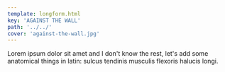 ```yaml
---
template: longform.html
key: 'AGAINST THE WALL'
path: '../../'
cover: 'against-the-wall.jpg'
---
```


Lorem ipsum dolor sit amet and I don't know the rest, let's add some anatomical things in latin: sulcus tendinis musculis flexoris halucis longi.